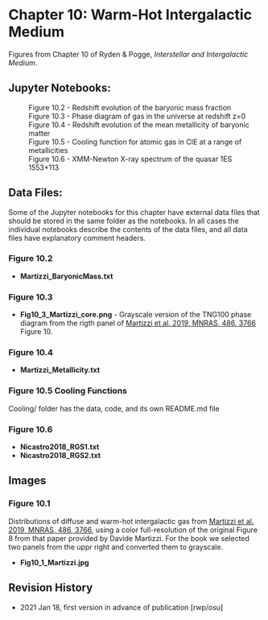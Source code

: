 # Chapter 10: Warm-Hot Intergalactic Medium

Figures from Chapter 10 of Ryden & Pogge, *Interstellar and Intergalactic Medium*.

## Jupyter Notebooks:
<dl>
<dd>Figure 10.2 - Redshift evolution of the baryonic mass fraction
<dd>Figure 10.3 - Phase diagram of gas in the universe at redshift z=0
<dd>Figure 10.4 - Redshift evolution of the mean metallicity of baryonic matter
<dd>Figure 10.5 - Cooling function for atomic gas in CIE at a range of metallicities
<dd>Figure 10.6 - XMM-Newton X-ray spectrum of the quasar 1ES 1553+113
</dl>

## Data Files:

Some of the Jupyter notebooks for this chapter have external data files that should be stored in the same
folder as the notebooks.  In all cases the individual notebooks describe the contents of the data files, 
and all data files have explanatory comment headers.

### Figure 10.2
* **Martizzi_BaryonicMass.txt**

### Figure 10.3
* **Fig10_3_Martizzi_core.png** - Grayscale version of the TNG100 phase diagram from the rigth panel of
[Martizzi et al. 2019, MNRAS, 486, 3766](https://ui.adsabs.harvard.edu/abs/2019MNRAS.486.3766M) Figure 10.

### Figure 10.4
* **Martizzi_Metallicity.txt**

### Figure 10.5 Cooling Functions
 
Cooling/ folder has the data, code, and its own README.md file

### Figure 10.6
* **Nicastro2018_RGS1.txt**
* **Nicastro2018_RGS2.txt**

## Images

### Figure 10.1
Distributions of diffuse and warm-hot intergalactic gas from [Martizzi et al. 2019, MNRAS, 486, 3766](https://ui.adsabs.harvard.edu/abs/2019MNRAS.486.3766M),
using a color full-resolution of the original Figure 8 from that paper provided by Davide Martizzi. For the book we selected two panels from the uppr right 
and converted them to grayscale.
 * **Fig10_1_Martizzi.jpg**

## Revision History

* 2021 Jan 18, first version in advance of publication [rwp/osu]

